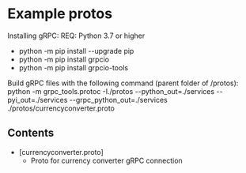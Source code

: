 # Example protos
Installing gRPC:
REQ: Python 3.7 or higher
- python -m pip install --upgrade pip
- python -m pip install grpcio
- python -m pip install grpcio-tools

Build gRPC files with the following command (parent folder of /protos):
python -m grpc_tools.protoc -I./protos --python_out=./services --pyi_out=./services --grpc_python_out=./services ./protos/currencyconverter.proto

## Contents

- [currencyconverter.proto]
  - Proto for currency converter gRPC connection
